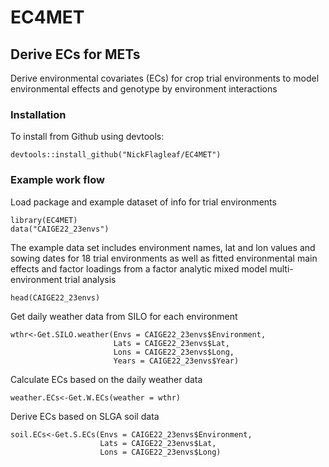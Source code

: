 # EC4MET
## Derive ECs for METs 
Derive environmental covariates (ECs) for crop trial environments to model environmental effects and genotype by environment interactions

### Installation
To install from Github using devtools:

  ```
devtools::install_github("NickFlagleaf/EC4MET")
```

### Example work flow
Load package and example dataset of info for trial environments
  ```
library(EC4MET)
data("CAIGE22_23envs")
```
The example data set includes environment names, lat and lon values and sowing dates for 18 trial environments as well as fitted environmental main effects and 
factor loadings from a factor analytic mixed model multi-environment trial analysis

```
head(CAIGE22_23envs)
```

Get daily weather data from SILO for each environment
```
wthr<-Get.SILO.weather(Envs = CAIGE22_23envs$Environment,
                       Lats = CAIGE22_23envs$Lat,
                       Lons = CAIGE22_23envs$Long,
                       Years = CAIGE22_23envs$Year)
```

Calculate ECs based on the daily weather data
```
weather.ECs<-Get.W.ECs(weather = wthr)
```

Derive ECs based on SLGA soil data
```
soil.ECs<-Get.S.ECs(Envs = CAIGE22_23envs$Environment,
                    Lats = CAIGE22_23envs$Lat,
                    Lons = CAIGE22_23envs$Long)
```

